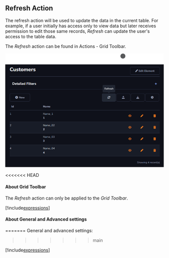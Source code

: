 ## Refresh Action

The refresh action will be used to update the data in the current table. For example, if a user initially has access only to view data but later receives permission to edit those same records, *Refresh* can update the user's access to the table data.

The *Refresh* action can be found in Actions - Grid Toolbar.

![](../../media/Action_refresh_example_1.png)

<<<<<<< HEAD
#### About Grid Toolbar

The *Refresh* action can only be applied to the *Grid Toolbar*.

[!include[expressions](grid_toolbar_overview_action.md)]

#### About General and Advanced settings
=======
General and advanced settings:
>>>>>>> main

[!include[expressions](overview_action.md)]